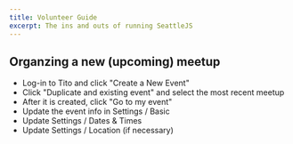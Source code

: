 ```yaml
---
title: Volunteer Guide
excerpt: The ins and outs of running SeattleJS
---
```

## Organzing a new (upcoming) meetup

- Log-in to Tito and click "Create a New Event"
- Click "Duplicate and existing event" and select the most recent meetup
- After it is created, click "Go to my event"
- Update the event info in Settings / Basic
- Update Settings / Dates & Times
- Update Settings / Location (if necessary)

